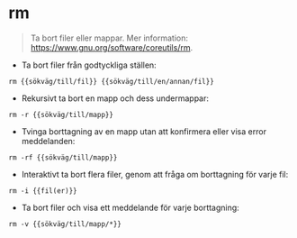 # rm

> Ta bort filer eller mappar.
> Mer information: <https://www.gnu.org/software/coreutils/rm>.

- Ta bort filer från godtyckliga ställen:

`rm {{sökväg/till/fil}} {{sökväg/till/en/annan/fil}}`

- Rekursivt ta bort en mapp och dess undermappar:

`rm -r {{sökväg/till/mapp}}`

- Tvinga borttagning av en mapp utan att konfirmera eller visa error meddelanden:

`rm -rf {{sökväg/till/mapp}}`

- Interaktivt ta bort flera filer, genom att fråga om borttagning för varje fil:

`rm -i {{fil(er)}}`

- Ta bort filer och visa ett meddelande för varje borttagning:

`rm -v {{sökväg/till/mapp/*}}`
